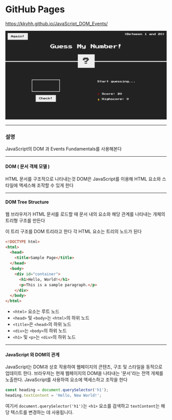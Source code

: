 # GitHub Pages

https://kkyhh.github.io/JavaScript_DOM_Events/

<img src="./guessMyNumber.png">

---

### 설명

JavaScript의 DOM 과 Events Fundamentals를 사용해본다

---

#### DOM ( 문서 객체 모델 )

HTML 문서를 구조적으로 나타내는것
DOM은 JavaScript를 이용해 HTML 요소와 스타일에 액세스해 조작할 수 있게 한다

---

#### DOM Tree Structure

웹 브라우저가 HTML 문서를 로드할 때 문서 내의 요소와 해당 관계를 나타내는 개체의 트리형 구조를 만든다

이 트리 구조를 DOM 트리라고 한다
각 HTML 요소는 트리의 노드가 된다

```html
<!DOCTYPE html>
<html>
  <head>
    <title>Sample Page</title>
  </head>
  <body>
    <div id="container">
      <h1>Hello, World!</h1>
      <p>This is a sample paragraph.</p>
    </div>
  </body>
</html>
```

- `<html>` 요소는 루트 노드
- `<head>` 및 `<body>`는 `<html>`의 하위 노드
- `<title>`은 `<head>`의 하위 노드
- `<div>`는 `<body>`의 하위 노드
- `<h1>` 및 `<p>`는 `<div>`의 하위 노드

---

#### JavaScript 와 DOM의 관계

JavaScript는 DOM과 상호 작용하여 웹페이지의 콘텐츠, 구조 및 스타일을 동적으로 업데이트 한다. 브라우저는 현재 웹페이지의 DOM을 나타내는 '문서'라는 전역 개체를 노출한다. JavaScript를 사용하여 요소에 액세스하고 조작을 한다

```javascript
const heading = document.querySelector('h1');
heading.textContent = 'Hello, New World!';
```

여기서 `document.querySelector('h1')`는 `<h1>` 요소를 검색하고 `textContent`는 해당 텍스트를 변경하는 데 사용됩니다.
